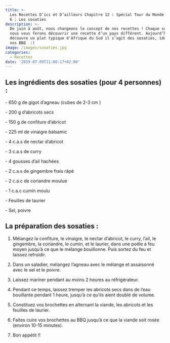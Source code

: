 ```yaml
---
title: >-
  Les Recettes D’ici et D’ailleurs Chapitre 12 : Spécial Tour du Monde - Épisode
  6 : Les sosaties
description: >-
  De juin à août, nous changeons le concept de nos recettes ! Chaque semaine,
  nous vous ferons découvrir une recette d’un pays différent. Aujourd’hui, on
  découvre un plat typique d'Afrique du Sud il s’agit des sosaties, idéales pour
  vos BBQ  :)
image: /images/sosaties.jpg
categories:
  - Recettes
date: '2019-07-09T11:00:17+02:00'
---
```

## Les ingrédients des sosaties (pour 4 personnes) :

\- 650 g de gigot d’agneau (cubes de 2-3 cm)

\- 200 g d’abricots secs

\- 150 g de confiture d’abricot

\- 225 ml de vinaigre balsamic

\- 4 c.a.s de nectar d’abricot

\- 3 c.a.s de curry

\- 4 gousses d’ail hachées

\- 2 c.a.s de gingembre frais râpé

\- 2 c.a.c de coriandre moulue

\- 1 c.a.c cumin moulu

\- Feuilles de laurier

\- Sel, poivre



## La préparation des sosaties :

1. Mélangez la confiture, le vinaigre, le nectar d’abricot, le curry, l’ail, le gingembre, la coriandre, le cumin, et le laurier, dans une poêle à feu moyen jusqu’à ce que le mélange bouillonne. Puis sortez du feu et laissez refroidir.

2. Dans un saladier, mélangez l’agneau avec le mélange et assaisonné avec le sel et le poivre.

3. Laissez mariner pendant au moins 2 heures au réfrigérateur.

4. Pendant ce temps, laissez tremper les abricots secs dans de l’eau bouillante pendant 1 heure, jusqu’à ce qu’ils aient doublé de volume.

5. Constituez vos brochettes en alternant la viande, les abricots et les feuilles de laurier.

6. Faites cuire vos brochettes au BBQ jusqu’à ce que la viande soit rosée (environ 10-15 minutes).

7. Bon appétit !!
